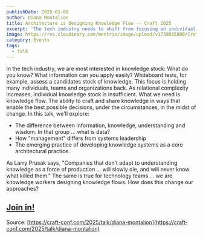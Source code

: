 ```yaml
---
publishDate: 2025-01-08
author: Diana Montalion
title: Architecture is Designing Knowledge Flow -- Craft 2025
excerpt: 'The tech industry needs to shift from focusing on individual knowledge stock to fostering knowledge flow to make better decisions amidst change. This involves understanding the differences between data, information, knowledge, understanding, and wisdom, and recognizing the importance of developing knowledge systems as a core architectural practice.'
image: https://res.cloudinary.com/mentrix/image/upload/v1738035800/Craft_2025_ipkhag.png
category: Events
tags:
  - talk
---
```


In the tech industry, we are most interested in knowledge stock: What do you know? What information can you apply easily? Whiteboard tests, for example, assess a candidates stock of knowledge. This focus is holding many individuals, teams and organizations back. As relational complexity increases, individual knowledge stock is insufficient. What we need is knowledge flow. The ability to craft and share knowledge in ways that enable the best possible decisions, under the circumstances, in the midst of change. In this talk, we'll explore:

- The difference between information, knowledge, understanding and wisdom. In that group ... what is data?
- How "management" differs from systems leadership
- The emerging practice of developing knowledge systems as a core architectural practice.

As Larry Prusak says, "Companies that don’t adapt to understanding knowledge as a force of production … will slowly die, and will never know what killed them." The same is true for technology teams ... we are knowledge workers designing knowledge flows. How does this change our approaches?

## [Join in!](https://craft-conf.com/2025/tickets)

Source: [https://craft-conf.com/2025/talk/diana-montalion](https://craft-conf.com/2025/talk/diana-montalion)
